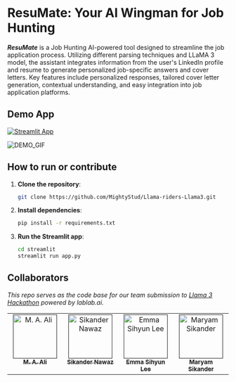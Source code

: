 # ResuMate: Your AI Wingman for Job Hunting
_**ResuMate**_ is a Job Hunting AI-powered tool designed to streamline the job application process. Utilizing different parsing techniques and LLaMA 3 model, the assistant integrates information from the user's LinkedIn profile and resume to generate personalized job-specific answers and cover letters. Key features include personalized responses, tailored cover letter generation, contextual understanding, and easy integration into job application platforms.


## Demo App

[![Streamlit App](https://static.streamlit.io/badges/streamlit_badge_black_white.svg)](https://llama-riders-job-assistance.streamlit.app/)

![DEMO_GIF](.\demo_gif.gif)


<table>
  <tbody>
    <tr>
      <td align="center" valign="top" width="14.28%"><a href=""><img src="https://avatars.githubusercontent.com/u/73258591?v=4" width="100px; height="100px;" alt="M. A. Ali"/><br /><sub><b>M. A. Ali</b></sub></a><br /></td>
      <td align="center" valign="top" width="14.28%"><a href=""><img src="https://avatars.githubusercontent.com/u/121254651?v=4" width="100px;" height="100px;" alt="Sikander Nawaz"/><br /><sub><b>Sikander Nawaz</b></sub></a><br /></td>
      <td align="center" valign="top" width="14.28%"><a href=""><img src="https://avatars.githubusercontent.com/u/105999319?s=400&v=4" width="100px;" alt="Emma Sihyun Lee"/><br /><sub><b>Emma Sihyun Lee</b></sub></a><br /></td>
      <td align="center" valign="top" width="14.28%"><a href=""><img src="https://avatars.githubusercontent.com/u/119351721?v=4" width="100px;" alt="Maryam Sikander"/><br /><sub><b>Maryam Sikander</b></sub></a><br /></td>

## How to run or contribute
1. **Clone the repository**:
    ```sh
    git clone https://github.com/MightyStud/Llama-riders-Llama3.git
    ```

2. **Install dependencies**:
    ```sh
    pip install -r requirements.txt
    ```

3. **Run the Streamlit app**:
    ```sh
    cd streamlit
    streamlit run app.py
    ```



## Collaborators

_This repo serves as the code base for our team submission to [Llama 3 Hackathon](https://lablab.ai/event/llama-3-ai-hackathon) powered by lablab.ai._
